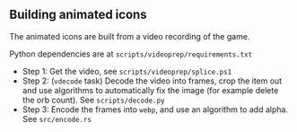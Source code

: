 ## Building animated icons

The animated icons are built from a video recording of the game.

Python dependencies are at `scripts/videoprep/requirements.txt`

- Step 1: Get the video, see `scripts/videoprep/splice.ps1`
- Step 2: (`vdecode` task) Decode the video into frames, crop the item out and 
  use algorithms to automatically fix the image (for example delete the orb count).
  See `scripts/decode.py`
- Step 3: Encode the frames into `webp`, and use an algorithm to add alpha.
  See `src/encode.rs`
